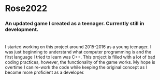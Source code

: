 # Rose2022
### An updated game I created as a teenager. Currently still in development.
#

I started working on this project around 2015-2016 as a young teenager. I was just beginning to understand what computer programming is and the first language I tried to learn was C++. This project is filled with a lot of bad coding practices, however, the functionality of the game works. My hope is overtime I can re-work the code while keeping the original concept as I become more proficient as a developer.
